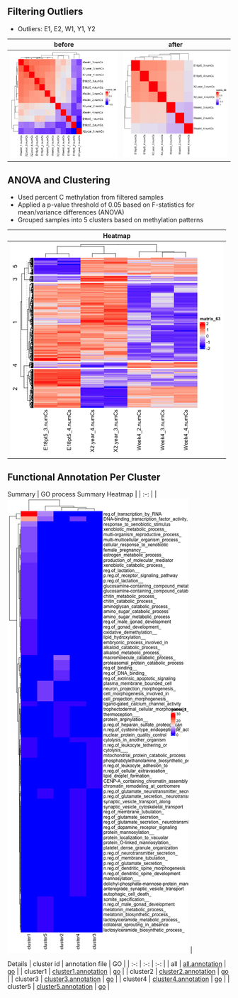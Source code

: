 

## Filtering Outliers 
- Outliers: E1, E2, W1, Y1, Y2

| before | after |
| :-: | :-: |
| ![sample_correlation](merged_anova_pval005_cor.png ) | ![filtered_correlation]( filtered_anova_cor.png ) |

## ANOVA and Clustering
- Used percent C methylation from filtered samples
- Applied a p-value threshold of 0.05 based on F-statistics for mean/variance differences (ANOVA)
- Grouped samples into 5 clusters based on methylation patterns

| Heatmap |
| :-: | 
|  ![filtered_heatmap]( filtered_anova_heatmap.png ) |



## Functional Annotation Per Cluster
Summary
| GO process Summary Heatmap |
| :-: |
| ![goh](go_bp_heatmap.png) |

Details
| cluster id | annotation file | GO |
| :-: | :-: | :-: |
| all | [all.annotation](filtered_anova_anno.tsv) | [go]( https://raw.githack.com/hmgene/emseq/main/results/2025-04-11/filtered_anova_anno_go/geneOntology.html ) |
| cluster1 | [cluster1.annotation](filtered_anova_cluster1_anno.tsv) | [go]( https://raw.githack.com/hmgene/emseq/main/results/2025-04-11/filtered_anova_cluster1_anno_go/geneOntology.html ) |
| cluster2 | [cluster2.annotation](filtered_anova_cluster2_anno.tsv) | [go]( https://raw.githack.com/hmgene/emseq/main/results/2025-04-11/filtered_anova_cluster2_anno_go/geneOntology.html ) |
| cluster3 | [cluster3.annotation](filtered_anova_cluster3_anno.tsv) | [go]( https://raw.githack.com/hmgene/emseq/main/results/2025-04-11/filtered_anova_cluster3_anno_go/geneOntology.html ) |
| cluster4 | [cluster4.annotation](filtered_anova_cluster4_anno.tsv) | [go]( https://raw.githack.com/hmgene/emseq/main/results/2025-04-11/filtered_anova_cluster4_anno_go/geneOntology.html ) |
| cluster5 | [cluster5.annotation](filtered_anova_cluster5_anno.tsv) | [go]( https://raw.githack.com/hmgene/emseq/main/results/2025-04-11/filtered_anova_cluster5_anno_go/geneOntology.html ) |
